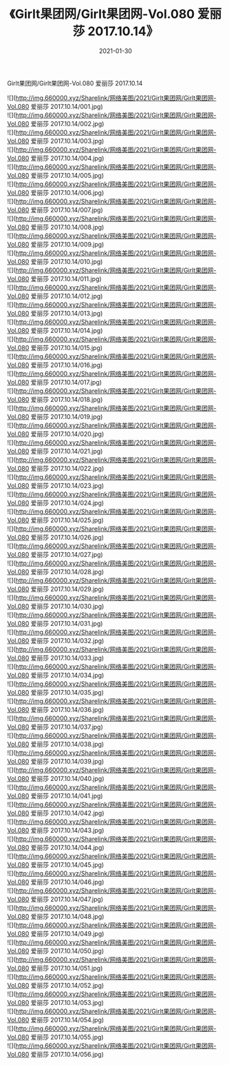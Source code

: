 ﻿---
layout: post
title:  《Girlt果团网/Girlt果团网-Vol.080 爱丽莎 2017.10.14》
date:   2021-01-30
img: http://img.660000.xyz/Sharelink/网络美图/2021/Girlt果团网/Girlt果团网-Vol.080 爱丽莎 2017.10.14/000.jpg
categories: [美女, 清纯, 唯美]
---

Girlt果团网/Girlt果团网-Vol.080 爱丽莎 2017.10.14

 ![](http://img.660000.xyz/Sharelink/网络美图/2021/Girlt果团网/Girlt果团网-Vol.080 爱丽莎 2017.10.14/001.jpg) <br>![](http://img.660000.xyz/Sharelink/网络美图/2021/Girlt果团网/Girlt果团网-Vol.080 爱丽莎 2017.10.14/002.jpg) <br>![](http://img.660000.xyz/Sharelink/网络美图/2021/Girlt果团网/Girlt果团网-Vol.080 爱丽莎 2017.10.14/003.jpg) <br>![](http://img.660000.xyz/Sharelink/网络美图/2021/Girlt果团网/Girlt果团网-Vol.080 爱丽莎 2017.10.14/004.jpg) <br>![](http://img.660000.xyz/Sharelink/网络美图/2021/Girlt果团网/Girlt果团网-Vol.080 爱丽莎 2017.10.14/005.jpg) <br>![](http://img.660000.xyz/Sharelink/网络美图/2021/Girlt果团网/Girlt果团网-Vol.080 爱丽莎 2017.10.14/006.jpg) <br>![](http://img.660000.xyz/Sharelink/网络美图/2021/Girlt果团网/Girlt果团网-Vol.080 爱丽莎 2017.10.14/007.jpg) <br>![](http://img.660000.xyz/Sharelink/网络美图/2021/Girlt果团网/Girlt果团网-Vol.080 爱丽莎 2017.10.14/008.jpg) <br>![](http://img.660000.xyz/Sharelink/网络美图/2021/Girlt果团网/Girlt果团网-Vol.080 爱丽莎 2017.10.14/009.jpg) <br>![](http://img.660000.xyz/Sharelink/网络美图/2021/Girlt果团网/Girlt果团网-Vol.080 爱丽莎 2017.10.14/010.jpg) <br>![](http://img.660000.xyz/Sharelink/网络美图/2021/Girlt果团网/Girlt果团网-Vol.080 爱丽莎 2017.10.14/011.jpg) <br>![](http://img.660000.xyz/Sharelink/网络美图/2021/Girlt果团网/Girlt果团网-Vol.080 爱丽莎 2017.10.14/012.jpg) <br>![](http://img.660000.xyz/Sharelink/网络美图/2021/Girlt果团网/Girlt果团网-Vol.080 爱丽莎 2017.10.14/013.jpg) <br>![](http://img.660000.xyz/Sharelink/网络美图/2021/Girlt果团网/Girlt果团网-Vol.080 爱丽莎 2017.10.14/014.jpg) <br>![](http://img.660000.xyz/Sharelink/网络美图/2021/Girlt果团网/Girlt果团网-Vol.080 爱丽莎 2017.10.14/015.jpg) <br>![](http://img.660000.xyz/Sharelink/网络美图/2021/Girlt果团网/Girlt果团网-Vol.080 爱丽莎 2017.10.14/016.jpg) <br>![](http://img.660000.xyz/Sharelink/网络美图/2021/Girlt果团网/Girlt果团网-Vol.080 爱丽莎 2017.10.14/017.jpg) <br>![](http://img.660000.xyz/Sharelink/网络美图/2021/Girlt果团网/Girlt果团网-Vol.080 爱丽莎 2017.10.14/018.jpg) <br>![](http://img.660000.xyz/Sharelink/网络美图/2021/Girlt果团网/Girlt果团网-Vol.080 爱丽莎 2017.10.14/019.jpg) <br>![](http://img.660000.xyz/Sharelink/网络美图/2021/Girlt果团网/Girlt果团网-Vol.080 爱丽莎 2017.10.14/020.jpg) <br>![](http://img.660000.xyz/Sharelink/网络美图/2021/Girlt果团网/Girlt果团网-Vol.080 爱丽莎 2017.10.14/021.jpg) <br>![](http://img.660000.xyz/Sharelink/网络美图/2021/Girlt果团网/Girlt果团网-Vol.080 爱丽莎 2017.10.14/022.jpg) <br>![](http://img.660000.xyz/Sharelink/网络美图/2021/Girlt果团网/Girlt果团网-Vol.080 爱丽莎 2017.10.14/023.jpg) <br>![](http://img.660000.xyz/Sharelink/网络美图/2021/Girlt果团网/Girlt果团网-Vol.080 爱丽莎 2017.10.14/024.jpg) <br>![](http://img.660000.xyz/Sharelink/网络美图/2021/Girlt果团网/Girlt果团网-Vol.080 爱丽莎 2017.10.14/025.jpg) <br>![](http://img.660000.xyz/Sharelink/网络美图/2021/Girlt果团网/Girlt果团网-Vol.080 爱丽莎 2017.10.14/026.jpg) <br>![](http://img.660000.xyz/Sharelink/网络美图/2021/Girlt果团网/Girlt果团网-Vol.080 爱丽莎 2017.10.14/027.jpg) <br>![](http://img.660000.xyz/Sharelink/网络美图/2021/Girlt果团网/Girlt果团网-Vol.080 爱丽莎 2017.10.14/028.jpg) <br>![](http://img.660000.xyz/Sharelink/网络美图/2021/Girlt果团网/Girlt果团网-Vol.080 爱丽莎 2017.10.14/029.jpg) <br>![](http://img.660000.xyz/Sharelink/网络美图/2021/Girlt果团网/Girlt果团网-Vol.080 爱丽莎 2017.10.14/030.jpg) <br>![](http://img.660000.xyz/Sharelink/网络美图/2021/Girlt果团网/Girlt果团网-Vol.080 爱丽莎 2017.10.14/031.jpg) <br>![](http://img.660000.xyz/Sharelink/网络美图/2021/Girlt果团网/Girlt果团网-Vol.080 爱丽莎 2017.10.14/032.jpg) <br>![](http://img.660000.xyz/Sharelink/网络美图/2021/Girlt果团网/Girlt果团网-Vol.080 爱丽莎 2017.10.14/033.jpg) <br>![](http://img.660000.xyz/Sharelink/网络美图/2021/Girlt果团网/Girlt果团网-Vol.080 爱丽莎 2017.10.14/034.jpg) <br>![](http://img.660000.xyz/Sharelink/网络美图/2021/Girlt果团网/Girlt果团网-Vol.080 爱丽莎 2017.10.14/035.jpg) <br>![](http://img.660000.xyz/Sharelink/网络美图/2021/Girlt果团网/Girlt果团网-Vol.080 爱丽莎 2017.10.14/036.jpg) <br>![](http://img.660000.xyz/Sharelink/网络美图/2021/Girlt果团网/Girlt果团网-Vol.080 爱丽莎 2017.10.14/037.jpg) <br>![](http://img.660000.xyz/Sharelink/网络美图/2021/Girlt果团网/Girlt果团网-Vol.080 爱丽莎 2017.10.14/038.jpg) <br>![](http://img.660000.xyz/Sharelink/网络美图/2021/Girlt果团网/Girlt果团网-Vol.080 爱丽莎 2017.10.14/039.jpg) <br>![](http://img.660000.xyz/Sharelink/网络美图/2021/Girlt果团网/Girlt果团网-Vol.080 爱丽莎 2017.10.14/040.jpg) <br>![](http://img.660000.xyz/Sharelink/网络美图/2021/Girlt果团网/Girlt果团网-Vol.080 爱丽莎 2017.10.14/041.jpg) <br>![](http://img.660000.xyz/Sharelink/网络美图/2021/Girlt果团网/Girlt果团网-Vol.080 爱丽莎 2017.10.14/042.jpg) <br>![](http://img.660000.xyz/Sharelink/网络美图/2021/Girlt果团网/Girlt果团网-Vol.080 爱丽莎 2017.10.14/043.jpg) <br>![](http://img.660000.xyz/Sharelink/网络美图/2021/Girlt果团网/Girlt果团网-Vol.080 爱丽莎 2017.10.14/044.jpg) <br>![](http://img.660000.xyz/Sharelink/网络美图/2021/Girlt果团网/Girlt果团网-Vol.080 爱丽莎 2017.10.14/045.jpg) <br>![](http://img.660000.xyz/Sharelink/网络美图/2021/Girlt果团网/Girlt果团网-Vol.080 爱丽莎 2017.10.14/046.jpg) <br>![](http://img.660000.xyz/Sharelink/网络美图/2021/Girlt果团网/Girlt果团网-Vol.080 爱丽莎 2017.10.14/047.jpg) <br>![](http://img.660000.xyz/Sharelink/网络美图/2021/Girlt果团网/Girlt果团网-Vol.080 爱丽莎 2017.10.14/048.jpg) <br>![](http://img.660000.xyz/Sharelink/网络美图/2021/Girlt果团网/Girlt果团网-Vol.080 爱丽莎 2017.10.14/049.jpg) <br>![](http://img.660000.xyz/Sharelink/网络美图/2021/Girlt果团网/Girlt果团网-Vol.080 爱丽莎 2017.10.14/050.jpg) <br>![](http://img.660000.xyz/Sharelink/网络美图/2021/Girlt果团网/Girlt果团网-Vol.080 爱丽莎 2017.10.14/051.jpg) <br>![](http://img.660000.xyz/Sharelink/网络美图/2021/Girlt果团网/Girlt果团网-Vol.080 爱丽莎 2017.10.14/052.jpg) <br>![](http://img.660000.xyz/Sharelink/网络美图/2021/Girlt果团网/Girlt果团网-Vol.080 爱丽莎 2017.10.14/053.jpg) <br>![](http://img.660000.xyz/Sharelink/网络美图/2021/Girlt果团网/Girlt果团网-Vol.080 爱丽莎 2017.10.14/054.jpg) <br>![](http://img.660000.xyz/Sharelink/网络美图/2021/Girlt果团网/Girlt果团网-Vol.080 爱丽莎 2017.10.14/055.jpg) <br>![](http://img.660000.xyz/Sharelink/网络美图/2021/Girlt果团网/Girlt果团网-Vol.080 爱丽莎 2017.10.14/056.jpg) <br>